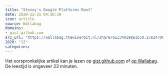 ```yaml
---
title: "Stevey's Google Platforms Rant"
date: 2020-12-31 04:36:39
icon: article
source: Wallabag
domains:
- gist.github.com
src_url: "https://wallabag.thewiserbit.nl/share/613349198e1bc0.17824708"
2020: "12"
categories:
---
```

Het oorspronkelijke artikel kan je lezen op [gist.github.com](https://gist.github.com/chitchcock/1281611) of [op Wallabag](https://wallabag.thewiserbit.nl/share/613349198e1bc0.17824708). De leestijd is ongeveer 23 minuten.